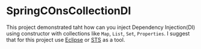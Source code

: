 # SpringCOnsCollectionDI
This project demonstrated taht how can you inject Dependency Injection(DI) using constructor with collections like `Map`, `List`, `Set`, `Properties`.
I suggest that for this project use [Eclipse](https://www.eclipse.org/downloads/) or [STS](https://spring.io/tools) as a tool.
